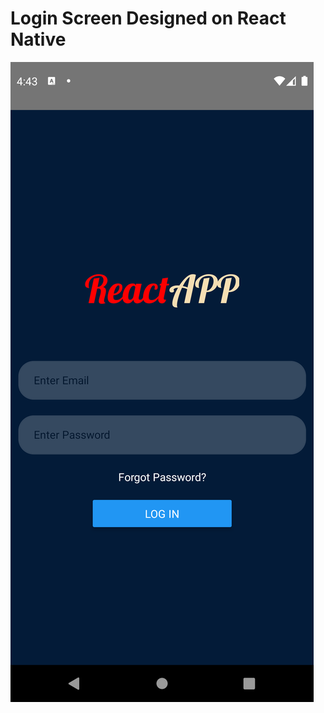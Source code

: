 # Login Screen Designed on React Native
![Login Screen Design On React Native ](https://github.com/ibadsaleem/Login_Screen/blob/master/LoginScreen.png)
